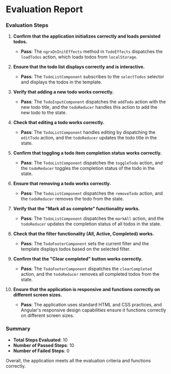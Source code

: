 # Evaluation Report

### Evaluation Steps

1. **Confirm that the application initializes correctly and loads persisted todos.**
   - **Pass**: The `ngrxOnInitEffects` method in `TodoEffects` dispatches the `loadTodos` action, which loads todos from `localStorage`.

2. **Ensure that the todo list displays correctly and is interactive.**
   - **Pass**: The `TodoListComponent` subscribes to the `selectTodos` selector and displays the todos in the template.

3. **Verify that adding a new todo works correctly.**
   - **Pass**: The `TodoInputComponent` dispatches the `addTodo` action with the new todo title, and the `todoReducer` handles this action to add the new todo to the state.

4. **Check that editing a todo works correctly.**
   - **Pass**: The `TodoListComponent` handles editing by dispatching the `editTodo` action, and the `todoReducer` updates the todo title in the state.

5. **Confirm that toggling a todo item completion status works correctly.**
   - **Pass**: The `TodoListComponent` dispatches the `toggleTodo` action, and the `todoReducer` toggles the completion status of the todo in the state.

6. **Ensure that removing a todo works correctly.**
   - **Pass**: The `TodoListComponent` dispatches the `removeTodo` action, and the `todoReducer` removes the todo from the state.

7. **Verify that the "Mark all as complete" functionality works.**
   - **Pass**: The `TodoListComponent` dispatches the `markAll` action, and the `todoReducer` updates the completion status of all todos in the state.

8. **Check that the filter functionality (All, Active, Completed) works.**
   - **Pass**: The `TodoFooterComponent` sets the current filter and the template displays todos based on the selected filter.

9. **Confirm that the "Clear completed" button works correctly.**
   - **Pass**: The `TodoFooterComponent` dispatches the `clearCompleted` action, and the `todoReducer` removes all completed todos from the state.

10. **Ensure that the application is responsive and functions correctly on different screen sizes.**
    - **Pass**: The application uses standard HTML and CSS practices, and Angular's responsive design capabilities ensure it functions correctly on different screen sizes.

### Summary

- **Total Steps Evaluated**: 10
- **Number of Passed Steps**: 10
- **Number of Failed Steps**: 0

Overall, the application meets all the evaluation criteria and functions correctly.